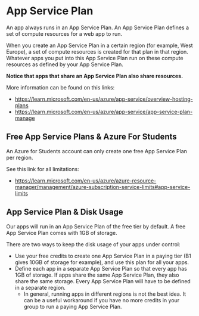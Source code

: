 # App Service Plan

An app always runs in an App Service Plan. An App Service Plan defines a set of compute resources for a web app to run.

When you create an App Service Plan in a certain region (for example, West Europe), a set of compute resources is created for that plan in that region. Whatever apps you put into this App Service Plan run on these compute resources as defined by your App Service Plan.

**Notice that apps that share an App Service Plan also share resources.**

More information can be found on this links:

* https://learn.microsoft.com/en-us/azure/app-service/overview-hosting-plans
* https://learn.microsoft.com/en-us/azure/app-service/app-service-plan-manage

## Free App Service Plans & Azure For Students

An Azure for Students account can only create one free App Service Plan per region.

See this link for all limitations:

*  https://learn.microsoft.com/en-us/azure/azure-resource-manager/management/azure-subscription-service-limits#app-service-limits

## App Service Plan & Disk Usage

Our apps will run in an App Service Plan of the free tier by default. A free App Service Plan comes with 1GB of storage.

There are two ways to keep the disk usage of your apps under control:

* Use your free credits to create one App Service Plan in a paying tier (B1 gives 10GB of storage for example), and use this plan for all your apps.
* Define each app in a separate App Service Plan so that every app has 1GB of storage. If apps share the same App Service Plan, they also share the same storage. Every App Service Plan will have to be defined in a separate region.
    * In general, running apps in different regions is not the best idea. It can be a useful workaround if you have no more credits in your group to run a paying App Service Plan.